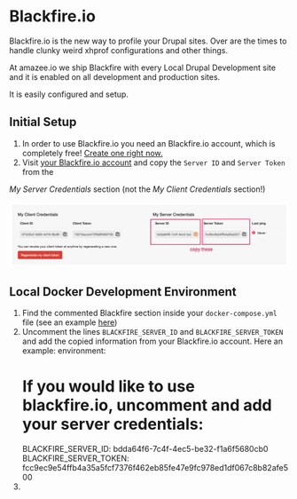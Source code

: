 # Blackfire.io

Blackfire.io is the new way to profile your Drupal sites. Over are the times to handle clunky weird xhprof configurations and other things.

At amazee.io we ship Blackfire with every Local Drupal Development site and it is enabled on all development and production sites.

It is easily configured and setup.

## Initial Setup

1. In order to use Blackfire.io you need an Blackfire.io account, which is completely free! [Create one right now.](https://blackfire.io/signup)
2. Visit [your Blackfire.io account](https://blackfire.io/account) and copy the `Server ID` and `Server Token` from the

  _My Server Credentials_ section \(not the _My Client Credentials_ section!\)


![](/assets/Account_-_Blackfire.jpg)

## Local Docker Development Environment

1. Find the commented Blackfire section inside your `docker-compose.yml` file \(see an example [here](https://github.com/amazeeio/docker/blob/master/example-php70-basic.yml#L13)\)
2. Uncomment the lines `BLACKFIRE_SERVER_ID` and `BLACKFIRE_SERVER_TOKEN` and add the copied information from your Blackfire.io account. Here an example:
environment:
      # If you would like to use blackfire.io, uncomment and add your server credentials:
      BLACKFIRE_SERVER_ID: bdda64f6-7c4f-4ec5-be32-f1a6f5680cb0
      BLACKFIRE_SERVER_TOKEN: fcc9ec9e54ffb4a35a5fcf7376f462eb85fe47e9fc978ed1df067c8b82afe500
3. 


